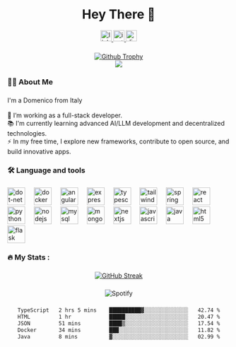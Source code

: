 <h1 align="center">Hey There 👋</h1>


<div align="center">
  <a href="https://www.linkedin.com/in/laurito-dom/" target="_blank">
    <img src="https://img.shields.io/static/v1?message=LinkedIn&logo=linkedin&label=&color=0077B5&logoColor=white&labelColor=&style=for-the-badge" height="25" alt="linkedin logo"  />
  </a>
  <a href="https://www.instagram.com/dom_laur/" target="_blank">
    <img src="https://img.shields.io/static/v1?message=Instagram&logo=instagram&label=&color=E4405F&logoColor=white&labelColor=&style=for-the-badge" height="25" alt="instagram logo"  />
  </a>
  <a href="https://discordapp.com/users/357887597504233472" target="_blank">
    <img src="https://img.shields.io/static/v1?message=Discord&logo=discord&label=&color=7289DA&logoColor=white&labelColor=&style=for-the-badge" height="25" alt="discord logo"  />
  </a>

###
<a href="https://github.com/ryo-ma/github-profile-trophy">
  <img src="https://github-profile-trophy.vercel.app/?username=doomL&theme=onedark&rank=SECRET,SSS,SS,S,AAA,AA,A&column=-1&title=MultiLanguage,Commits,Experience,Repositories" alt="Github Trophy" />
</a>
</div>

<div align="center">
  <img src="https://visitor-badge.laobi.icu/badge?page_id=DoomL.DoomL&"  />
</div>

###

<h3 align="left">👩‍💻  About Me</h3>

###

<p align="left">I'm a Domenico from Italy<br><br>🔭 I’m working as a full-stack developer.<br>📚 I'm currently learning advanced AI/LLM development and decentralized technologies.<br>⚡ In my free time, I explore new frameworks, contribute to open source, and build innovative apps.</p>

###

<h3 align="left">🛠 Language and tools</h3>

###

<div align="left">
  <img src="https://cdn.jsdelivr.net/gh/devicons/devicon/icons/dot-net/dot-net-plain-wordmark.svg" height="40" alt="dot-net logo"  />
  <img width="12" />
  <img src="https://cdn.jsdelivr.net/gh/devicons/devicon/icons/docker/docker-plain-wordmark.svg" height="40" alt="docker logo"  />
  <img width="12" />
  <img src="https://cdn.jsdelivr.net/gh/devicons/devicon/icons/angularjs/angularjs-original.svg" height="40" alt="angularjs logo"  />
  <img width="12" />
  <img src="https://cdn.jsdelivr.net/gh/devicons/devicon/icons/express/express-original.svg" height="40" alt="express logo"  />
  <img width="12" />
  <img src="https://cdn.jsdelivr.net/gh/devicons/devicon/icons/typescript/typescript-original.svg" height="40" alt="typescript logo"  />
  <img width="12" />
  <img src="https://cdn.jsdelivr.net/gh/devicons/devicon/icons/tailwindcss/tailwindcss-original-wordmark.svg" height="40" alt="tailwindcss logo"  />
  <img width="12" />
  <img src="https://cdn.jsdelivr.net/gh/devicons/devicon/icons/spring/spring-original.svg" height="40" alt="spring logo"  />
  <img width="12" />
  <img src="https://cdn.jsdelivr.net/gh/devicons/devicon/icons/react/react-original.svg" height="40" alt="react logo"  />
  <img width="12" />
  <img src="https://cdn.jsdelivr.net/gh/devicons/devicon/icons/python/python-original.svg" height="40" alt="python logo"  />
  <img width="12" />
  <img src="https://cdn.jsdelivr.net/gh/devicons/devicon/icons/nodejs/nodejs-original.svg" height="40" alt="nodejs logo"  />
  <img width="12" />
  <img src="https://cdn.jsdelivr.net/gh/devicons/devicon/icons/mysql/mysql-original.svg" height="40" alt="mysql logo"  />
  <img width="12" />
  <img src="https://cdn.jsdelivr.net/gh/devicons/devicon/icons/mongodb/mongodb-original.svg" height="40" alt="mongodb logo"  />
  <img width="12" />
  <img src="https://cdn.jsdelivr.net/gh/devicons/devicon/icons/nextjs/nextjs-original.svg" height="40" alt="nextjs logo"  />
  <img width="12" />
  <img src="https://cdn.jsdelivr.net/gh/devicons/devicon/icons/javascript/javascript-original.svg" height="40" alt="javascript logo"  />
  <img width="12" />
  <img src="https://cdn.jsdelivr.net/gh/devicons/devicon/icons/java/java-original.svg" height="40" alt="java logo"  />
  <img width="12" />
  <img src="https://cdn.jsdelivr.net/gh/devicons/devicon/icons/html5/html5-original.svg" height="40" alt="html5 logo"  />
  <img width="12" />
  <img src="https://cdn.jsdelivr.net/gh/devicons/devicon/icons/flask/flask-original.svg" height="40" alt="flask logo"  />
</div>

###

<h3 align="left">🔥   My Stats :</h3>

###

<div align="center">
<a href="https://git.io/streak-stats"><img src="https://github-readme-streak-stats-tau-peach.vercel.app?user=doomL&theme=tokyonight&hide_border=true&border_radius=15&date_format=j%20M%5B%20Y%5D&exclude_days=Sun%2CSat&excludeDaysLabel=5C0505&background=45%2C5C0505%2C002A39" alt="GitHub Streak" /></a>

  
###

<img src="https://spotify-recently-played-readme.vercel.app/api?user=11142952651&count=1" alt="Spotify" />

###

<!--START_SECTION:waka-->

```txt
TypeScript   2 hrs 5 mins    ██████████▓░░░░░░░░░░░░░░   42.74 %
HTML         1 hr            █████░░░░░░░░░░░░░░░░░░░░   20.47 %
JSON         51 mins         ████▒░░░░░░░░░░░░░░░░░░░░   17.54 %
Docker       34 mins         ███░░░░░░░░░░░░░░░░░░░░░░   11.82 %
Java         8 mins          ▓░░░░░░░░░░░░░░░░░░░░░░░░   02.99 %
```

<!--END_SECTION:waka-->

</div>

